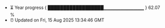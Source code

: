- ⏳ Year progress { ██████████████████▁▁▁▁▁▁▁▁▁▁▁▁ } 62.07 %
- ⏰ Updated on Fri, 15 Aug 2025 13:34:46 GMT

